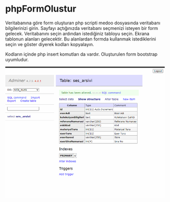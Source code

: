 # phpFormOlustur
Veritabanına göre form oluşturan php scripti
medoo dosyasında veritabanı bilgilerinizi girin. Sayfayı açtığınızda veritabanı seçmenizi isteyen bir form gelecek. Veritabanını seçin ardından istediğiniz tabloyu seçin. Ekrana tablonun alanları gelecektir. Bu alanlardan formda kullanmak istediklerini seçin ve göster diyerek kodları kopyalayın.

Kodların içinde php insert komutları da vardır. Oluşturulen form bootstrap uyumludur.

![Örnek Sahne](ScreenForm.gif)
